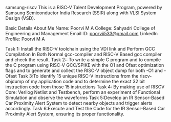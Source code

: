samsung-riscv
This is a RISC-V Talent Development Program, powered by Samsung Semiconductor India Research (SSIR) along with VLSI System Design (VSD).

Basic Details About Me
Name: Poorvi M A
College: Sahyadri College of Engineering and Management 
Email ID: poorvii533@gmail.com
LinkedIn Profile: Poorvi M A

Task 1: Install the RISC-V toolchain using the VDI link and Perform GCC Compilation In Both Normal gcc-compiler and RISC-V Based gcc compiler and check the result.
Task 2:: To write a simple C program and to compile the C program using RISC-V GCC/SPIKE with the O1 and Ofast optimization flags and to generate and collect the RISC-V object dump for both -O1 and -Ofast
Task 3:To identify 15 unique RISC-V instructions from the riscv-objdump of my application code and to determine the exact 32 bit instruction code from those 15 instructions
Task 4: By making use of RISCV Core: Verilog Netlist and Testbench, perform an experiment of Functional Simulation and observe the waveforms
Task 5:Develop an IR Sensor-Based Car Proximity Alert System to detect nearby objects and trigger alerts accordingly.
Task 6:Execute and Test the Code for the IR Sensor-Based Car Proximity Alert System, ensuring its proper functionality.


